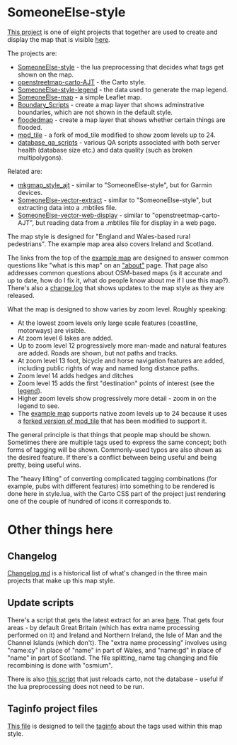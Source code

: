 SomeoneElse-style
=================
[This project](https://github.com/SomeoneElseOSM/SomeoneElse-style) is one of eight projects that together are used to create and display the map that is visible [here](https://map.atownsend.org.uk/maps/map/map.html).

The projects are:

* [SomeoneElse-style](https://github.com/SomeoneElseOSM/SomeoneElse-style) - the lua preprocessing that decides what tags get shown on the map.
* [openstreetmap-carto-AJT](https://github.com/SomeoneElseOSM/openstreetmap-carto-AJT) - the Carto style.
* [SomeoneElse-style-legend](https://github.com/SomeoneElseOSM/SomeoneElse-style-legend) - the data used to generate the map legend.
* [SomeoneElse-map](https://github.com/SomeoneElseOSM/SomeoneElse-map) - a simple Leaflet map.
* [Boundary_Scripts](https://github.com/SomeoneElseOSM/Boundary_Scripts) - create a map layer that shows adminstrative boundaries, which are not shown in the default style.
* [floodedmap](https://github.com/SomeoneElseOSM/floodedmap) - create a map layer that shows whether certain things are flooded.
* [mod_tile](https://github.com/SomeoneElseOSM/mod_tile) - a fork of mod_tile modified to show zoom levels up to 24.
* [database_qa_scripts](https://github.com/SomeoneElseOSM/database_qa_scripts) - various QA scripts associated with both server health (database size etc.) and data quality (such as broken multipolygons).

Related are:

* [mkgmap_style_ajt](https://github.com/SomeoneElseOSM/mkgmap_style_ajt) - similar to "SomeoneElse-style", but for Garmin devices.
* [SomeoneElse-vector-extract](https://github.com/SomeoneElseOSM/SomeoneElse-vector-extract) - similar to "SomeoneElse-style", but extracting data into a .mbtiles file.
* [SomeoneElse-vector-web-display](https://github.com/SomeoneElseOSM/SomeoneElse-vector-web-display) - similar to "openstreetmap-carto-AJT", but reading data from a .mbtiles file for display in a web page.

The map style is designed for "England and Wales-based rural pedestrians".  The example map area also covers Ireland and Scotland.

The links from the top of the [example map](https://map.atownsend.org.uk/maps/map/map.html) are designed to answer common questions like "what is this map" on an ["about"](https://map.atownsend.org.uk/maps/map/about.html) page.  That page also addresses common questions about OSM-based maps (is it accurate and up to date, how do I fix it, what do people know about me if I use this map?).  There's also a [change log](https://map.atownsend.org.uk/maps/map/changelog.html) that shows updates to the map style as they are released.

What the map is designed to show varies by zoom level.  Roughly speaking:

* At the lowest zoom levels only large scale features (coastline, motorways) are visible.
* At zoom level 6 lakes are added.
* Up to zoom level 12 progressively more man-made and natural features are added.  Roads are shown, but not paths and tracks.
* At zoom level 13 foot, bicycle and horse navigation features are added, including public rights of way and named long distance paths.
* Zoom level 14 adds hedges and ditches
* Zoom level 15 adds the first "destination" points of interest (see the [legend](https://map.atownsend.org.uk/maps/map/map.html#zoom=15&lat=-24.99388&lon=135.18359)).
* Higher zoom levels show progressively more detail - zoom in on the legend to see.
* The [example map](https://map.atownsend.org.uk/maps/map/map.html) supports native zoom levels up to 24 because it uses a [forked version of mod_tile](https://github.com/SomeoneElseOSM/mod_tile/tree/zoom) that has been modified to support it.

The general principle is that things that people map should be shown.  Sometimes there are multiple tags used to express the same concept; both forms of tagging will be shown.  Commonly-used typos are also shown as the desired feature.  If there's a conflict between being useful and being pretty, being useful wins.

The "heavy lifting" of converting complicated tagging combinations (for example, pubs with different features) into something to be rendered is done here in style.lua, with the Carto CSS part of the project just rendering one of the couple of hundred of icons it corresponds to.

# Other things here

## Changelog

[Changelog.md](https://github.com/SomeoneElseOSM/SomeoneElse-style/blob/master/changelog.md) is a historical list of what's changed in the three main projects that make up this map style.

## Update scripts

There's a script that gets the latest extract for an area [here](https://github.com/SomeoneElseOSM/SomeoneElse-style/blob/master/update_render.sh).  That gets four areas - by default Great Britain (which has extra name processing performed on it) and Ireland and Northern Ireland, the Isle of Man and the Channel Islands (which don't). The "extra name processing" involves using "name:cy" in place of "name" in part of Wales, and "name:gd" in place of "name" in part of Scotland.  The file splitting, name tag changing and file recombining is done with "osmium".

There is also [this script](https://github.com/SomeoneElseOSM/SomeoneElse-style/blob/master/update_carto.sh) that just reloads carto, not the database - useful if the lua preprocessing does not need to be run.

## Taginfo project files

[This file](https://github.com/SomeoneElseOSM/SomeoneElse-style/blob/master/taginfo.json) is designed to tell the [taginfo](https://github.com/taginfo/taginfo-projects) about the tags used within this map style.


